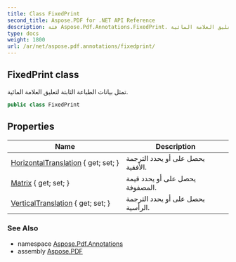 ```yaml
---
title: Class FixedPrint
second_title: Aspose.PDF for .NET API Reference
description: فئة Aspose.Pdf.Annotations.FixedPrint. تمثل بيانات الطباعة الثابتة لتعليق العلامة المائية
type: docs
weight: 1800
url: /ar/net/aspose.pdf.annotations/fixedprint/
---
```

## FixedPrint class

تمثل بيانات الطباعة الثابتة لتعليق العلامة المائية.

```csharp
public class FixedPrint
```

## Properties

| Name | Description |
| --- | --- |
| [HorizontalTranslation](../../aspose.pdf.annotations/fixedprint/horizontaltranslation/) { get; set; } | يحصل على أو يحدد الترجمة الأفقية. |
| [Matrix](../../aspose.pdf.annotations/fixedprint/matrix/) { get; set; } | يحصل على أو يحدد قيمة المصفوفة. |
| [VerticalTranslation](../../aspose.pdf.annotations/fixedprint/verticaltranslation/) { get; set; } | يحصل على أو يحدد الترجمة الرأسية. |

### See Also

* namespace [Aspose.Pdf.Annotations](../../aspose.pdf.annotations/)
* assembly [Aspose.PDF](../../)